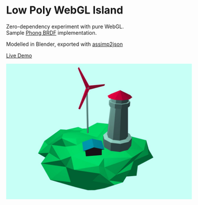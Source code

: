 # Low Poly WebGL Island

Zero-dependency experiment with pure WebGL.  
Sample [Phong BRDF](https://en.wikipedia.org/wiki/Phong_reflection_model) implementation.

Modelled in Blender, exported with [assimp2json](https://github.com/acgessler/assimp2json)

[Live Demo](https://nairinarinyan.github.io/low-poly-island/)


![screenshot](screenshots/isle.jpg)